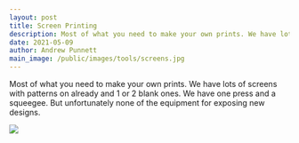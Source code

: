 ```yaml
---
layout: post
title: Screen Printing
description: Most of what you need to make your own prints. We have lots of screens with patterns on already and 1 or 2 blank ones. We have one press and a squeegee. But unfortunately none of the equipment for exposing new designs. 
date: 2021-05-09
author: Andrew Punnett
main_image: /public/images/tools/screens.jpg
---
```


Most of what you need to make your own prints. We have lots of screens with patterns on already and 1 or 2 blank ones. We have one press and a squeegee. But unfortunately none of the equipment for exposing new designs. 

![](/public/images/tools/screens.jpg)

